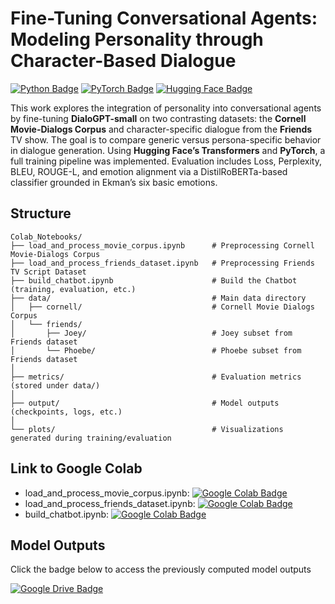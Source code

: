 # Fine-Tuning Conversational Agents: Modeling Personality through Character-Based Dialogue

[![Python Badge](https://img.shields.io/badge/Python-3776AB?logo=python&logoColor=fff&style=flat)](https://www.python.org/)
[![PyTorch Badge](https://img.shields.io/badge/PyTorch-EE4C2C?logo=pytorch&logoColor=fff&style=flat)](https://pytorch.org/)
[![Hugging Face Badge](https://img.shields.io/badge/Hugging%20Face-FFD21E?logo=huggingface&logoColor=000&style=flat)](https://huggingface.co/)

This work explores the integration of personality into conversational agents by fine-tuning **DialoGPT-small** on two contrasting datasets: the **Cornell Movie-Dialogs Corpus** and character-specific dialogue from the **Friends** TV show. The goal is to compare generic versus persona-specific behavior in dialogue generation. Using **Hugging Face’s Transformers** and **PyTorch**, a full training pipeline was implemented. Evaluation includes Loss, Perplexity, BLEU, ROUGE-L, and emotion alignment via a DistilRoBERTa-based classifier grounded in Ekman’s six basic emotions.

## Structure

```
Colab_Notebooks/
├── load_and_process_movie_corpus.ipynb      # Preprocessing Cornell Movie-Dialogs Corpus
├── load_and_process_friends_dataset.ipynb   # Preprocessing Friends TV Script Dataset
├── build_chatbot.ipynb                      # Build the Chatbot (training, evaluation, etc.)
├── data/                                    # Main data directory
│   ├── cornell/                             # Cornell Movie Dialogs Corpus
│   └── friends/                
│       ├── Joey/                            # Joey subset from Friends dataset
│       └── Phoebe/                          # Phoebe subset from Friends dataset
│
├── metrics/                                 # Evaluation metrics (stored under data/)
│
├── output/                                  # Model outputs (checkpoints, logs, etc.)
│
└── plots/                                   # Visualizations generated during training/evaluation
```

## Link to Google Colab
- load_and_process_movie_corpus.ipynb: [![Google Colab Badge](https://img.shields.io/badge/Google%20Colab-F9AB00?logo=googlecolab&logoColor=fff&style=flat-square)](https://colab.research.google.com/github/Sabaudian/Neural_Conversational_Agents_project/blob/main/load_and_process_movie_corpus.ipynb)
- load_and_process_friends_dataset.ipynb: [![Google Colab Badge](https://img.shields.io/badge/Google%20Colab-F9AB00?logo=googlecolab&logoColor=fff&style=flat-square)](https://colab.research.google.com/github/Sabaudian/Neural_Conversational_Agents_project/blob/main/load_and_process_friends_dataset.ipynb)
- build_chatbot.ipynb: [![Google Colab Badge](https://img.shields.io/badge/Google%20Colab-F9AB00?logo=googlecolab&logoColor=fff&style=flat-square)](https://drive.google.com/file/d/1J9UOfUoUKnvHuQhG09LO1p5ACFQ8b2b4/view?usp=sharing)

## Model Outputs
Click the badge below to access the previously computed model outputs 

[![Google Drive Badge](https://img.shields.io/badge/Google%20Drive-4285F4?logo=googledrive&logoColor=fff&style=flat)](https://drive.google.com/drive/folders/1qFKbtXcUyIPHLnDlEJcrN3Ms0yCKVzhv?usp=share_link)

